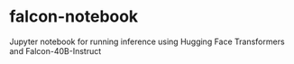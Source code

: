 # falcon-notebook
Jupyter notebook for running inference using Hugging Face Transformers and Falcon-40B-Instruct
